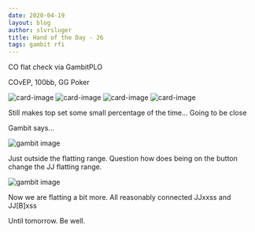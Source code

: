 ```yaml
---
date: 2020-04-19
layout: blog
author: slvrsluger
title: Hand of the Day - 26
tags: gambit rfi
---
```


CO flat check via GambitPLO

COvEP, 100bb, GG Poker

![card-image](/assets/cards/JS.svg#5cards)
![card-image](/assets/cards/JH.svg#5cards)
![card-image](/assets/cards/9S.svg#5cards)
![card-image](/assets/cards/7C.svg#5cards)

Still makes top set some small percentage of the time... Going to be close

Gambit says...

![gambit image](/assets/img/JJ-flat-co-ep.png)

Just outside the flatting range. Question how does being on the button change the JJ flatting range.

![gambit image](/assets/img/JJ-flat-bn-ep.png)

Now we are flatting a bit more. All reasonably connected JJxxss and JJ[B]xss

Until tomorrow. Be well.
